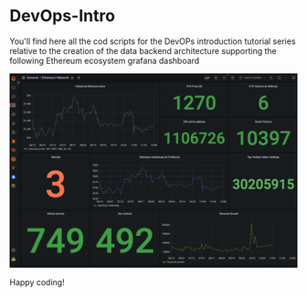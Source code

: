# DevOps-Intro

You'll find here all the cod scripts for the DevOPs introduction tutorial series relative to the creation of the data backend architecture supporting the following Ethereum ecosystem grafana dashboard 

![alt text](https://github.com/Cybergen300/DevOps-Intro/blob/main/Pictures/grafana.png)

Happy coding!

